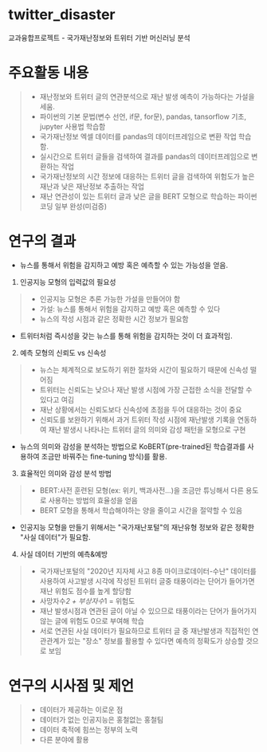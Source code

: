 # twitter_disaster
교과융합프로젝트 - 국가재난정보와 트위터 기반 머신러닝 분석

# 주요활동 내용
> + 재난정보와 트위터 글의 연관분석으로 재난 발생 예측이 가능하다는 가설을 세움. 
> + 파이썬의 기본 문법(변수 선언, if문, for문), pandas, tansorflow 기초, jupyter 사용법 학습함
> + 국가재난정보 엑셀 데이터를 pandas의 데이터프레임으로 변환 작업 학습함.
> + 실시간으로 트위터 글들을 검색하여 결과를 pandas의 데이터프레임으로 변환하는 작업
> + 국가재난정보의 시간 정보에 대응하는 트위터 글을 검색하여 위험도가 높은 재난과 낮은 재난정보 추출하는 작업
> + 재난 연관성이 있는 트위터 글과 낮은 글을 BERT 모형으로 학습하는 파이썬 코딩 일부 완성(미검증) 

# 연구의 결과
* 뉴스를 통해서 위험을 감지하고 예방 혹은 예측할 수 있는 가능성을 얻음.
1. 인공지능 모형의 입력값의 필요성
> + 인공지능 모형은 추론 가능한 가설을 만들어야 함
> + 가설: 뉴스를 통해서 위험을 감지하고 예방 혹은 예측할 수 있다
> + 뉴스의 작성 시점과 같은 정확한 시간 정보가 필요함
* 트위터처럼 즉시성을 갖는 뉴스를 통해 위험을 감지하는 것이 더 효과적임.
2. 예측 모형의 신뢰도 vs 신속성
> + 뉴스는 체계적으로 보도하기 위한 절차와 시간이 필요하기 때문에 신속성 떨어짐
> + 트위터는 신뢰도는 낮으나 재난 발생 시점에 가장 근접한 소식을 전달할 수 있다고 여김
> + 재난 상황에서는 신뢰도보다 신속성에 초점을 두어 대응하는 것이 중요
> + 신뢰도를 보완하기 위해서 과거 트위터 작성 시점에 재난발생 기록을 연동하여 재난 발생시 나타나는 트위터 글의 의미와 감성 패턴을 모형으로 구현
* 뉴스의 의미와 감성을 분석하는 방법으로 KoBERT(pre-trained된 학습결과를 사용하여 조금만 바꿔주는 fine-tuning 방식)를 활용.
3. 효율적인 의미와 감성 분석 방법
> + BERT:사전 훈련된 모형(ex: 위키, 백과사전...)을 조금만 튜닝해서 다른 용도로 사용하는 방법의 효율성을 얻음
> + BERT 모형을 통해서 학습해야하는 양을 줄이고 시간을 절약할 수 있음
* 인공지능 모형을 만들기 위해서는 "국가재난포털"의 재난유형 정보와 같은 정확한 "사실 데이터"가 필요함.
4. 사실 데이터 기반의 예측&예방
> + 국가재난포털의 "2020년 지자체 사고 8종 마이크로데이터-수난" 데이터를 사용하여 사고발생 시각에 작성된 트위터 글중 태풍이라는 단어가 들어가면  재난 위험도 점수를 높게 할당함
> + 사망자수*2 + 부상자수*1 = 위험도
> + 재난 발생시점과 연관된 글이 아닐 수 있으므로 태풍이라는 단어가 들어가지 않는 글에 위험도 0으로 부여해 학습
> + 서로 연관된 사실 데이터가 필요하므로 트위터 글 중 재난발생과 직접적인 연관관계가 있는 "장소" 정보를 활용할 수 있다면 예측의 정확도가 상승할 것으로 보임

# 연구의 시사점 및 제언

> + 데이터가 제공하는 이로운 점
> + 데이터가 없는 인공지능은 홍철없는 홍철팀
> + 데이터 축적에 힘쓰는 정부의 노력
> + 다른 분야에 활용
